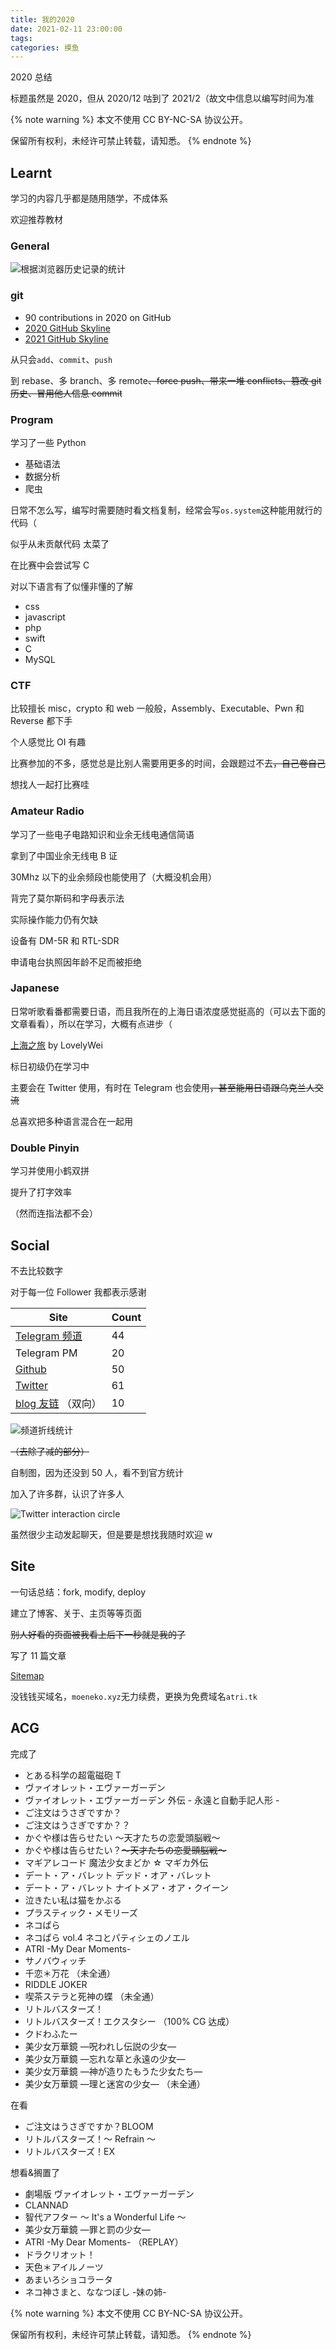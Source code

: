 ```yaml
---
title: 我的2020
date: 2021-02-11 23:00:00
tags:
categories: 摸鱼
---
```


2020 总结

<!-- more -->

标题虽然是 2020，但从 2020/12 咕到了 2021/2（故文中信息以编写时间为准

{% note warning %}
本文不使用 CC BY-NC-SA 协议公开。

保留所有权利，未经许可禁止转载，请知悉。
{% endnote %}

## Learnt

学习的内容几乎都是随用随学，不成体系

欢迎推荐教材

### General

![根据浏览器历史记录的统计](history_statics.png)

### git

- 90 contributions in 2020 on GitHub
- [2020 GitHub Skyline](https://skyline.github.com/Misaka13514/2020)
- [2021 GitHub Skyline](https://skyline.github.com/Misaka13514/2021)

从只会`add`、`commit`、`push`

到 rebase、多 branch、多 remote~~、force push、带来一堆 conflicts、篡改 git 历史、冒用他人信息 commit~~

### Program

学习了一些 Python

- 基础语法
- 数据分析
- 爬虫

日常不怎么写，编写时需要随时看文档复制，经常会写`os.system`这种能用就行的代码（

似乎从未贡献代码 太菜了

在比赛中会尝试写 C

对以下语言有了似懂非懂的了解

- css
- javascript
- php
- swift
- C
- MySQL

### CTF

比较擅长 misc，crypto 和 web 一般般，Assembly、Executable、Pwn 和 Reverse 都下手

个人感觉比 OI 有趣

比赛参加的不多，感觉总是比别人需要用更多的时间，会跟题过不去~~，自己卷自己~~

想找人一起打比赛哇

### Amateur Radio

学习了一些电子电路知识和业余无线电通信简语

拿到了中国业余无线电 B 证

30Mhz 以下的业余频段也能使用了（大概没机会用）

背完了莫尔斯码和字母表示法

实际操作能力仍有欠缺

设备有 DM-5R 和 RTL-SDR

申请电台执照因年龄不足而被拒绝

### Japanese

日常听歌看番都需要日语，而且我所在的上海日语浓度感觉挺高的（可以去下面的文章看看），所以在学习，大概有点进步（

[上海之旅](https://hex.moe/p/b2266cd1/) by LovelyWei

标日初级仍在学习中

主要会在 Twitter 使用，有时在 Telegram 也会使用~~，甚至能用日语跟乌克兰人交流~~

总喜欢把多种语言混合在一起用

### Double Pinyin

学习并使用小鹤双拼

提升了打字效率

（然而连指法都不会）

## Social

不去比较数字

对于每一位 Follower 我都表示感谢

| Site | Count |
| -- | -- |
| [Telegram 频道](https://t.me/EMfield)                  | 44    |
| Telegram PM                                            | 20    |
| [Github](https://github.com/Misaka13514?tab=followers) | 50    |
| [Twitter](https://twitter.com/Misaka_0x34ca/followers) | 61    |
| [blog 友链](/links/) （双向）                          | 10    |

![频道折线统计](EMfield.png)

~~（去除了减的部分）~~

自制图，因为还没到 50 人，看不到官方统计

加入了许多群，认识了许多人

![Twitter interaction circle](twitter.jpg)

虽然很少主动发起聊天，但是要是想找我随时欢迎 w

## Site

一句话总结：fork, modify, deploy

建立了博客、关于、主页等等页面

~~别人好看的页面被我看上后下一秒就是我的了~~

写了 11 篇文章

[Sitemap](https://atri.tk/sitemap.xml)

没钱钱买域名，`moeneko.xyz`无力续费，更换为免费域名`atri.tk`

## ACG

完成了

- とある科学の超電磁砲 T
- ヴァイオレット・エヴァーガーデン
- ヴァイオレット・エヴァーガーデン 外伝 - 永遠と自動手記人形 -
- ご注文はうさぎですか？
- ご注文はうさぎですか？？
- かぐや様は告らせたい ～天才たちの恋愛頭脳戦～
- かぐや様は告らせたい？~~～天才たちの恋愛頭脳戦～~~
- マギアレコード 魔法少女まどか ☆ マギカ外伝
- デート・ア・バレット デッド・オア・バレット
- デート・ア・バレット ナイトメア・オア・クイーン
- 泣きたい私は猫をかぶる
- プラスティック・メモリーズ
- ネコぱら
- ネコぱら vol.4 ネコとパティシェのノエル
- ATRI -My Dear Moments-
- サノバウィッチ
- 千恋＊万花 （未全通）
- RIDDLE JOKER
- 喫茶ステラと死神の蝶 （未全通）
- リトルバスターズ！
- リトルバスターズ！エクスタシー （100% CG 达成）
- クドわふたー
- 美少女万華鏡 ―呪われし伝説の少女―
- 美少女万華鏡 ―忘れな草と永遠の少女―
- 美少女万華鏡 ―神が造りたもうた少女たち―
- 美少女万華鏡 ―理と迷宮の少女― （未全通）

在看

- ご注文はうさぎですか？BLOOM
- リトルバスターズ！～ Refrain ～
- リトルバスターズ！EX

想看&搁置了

- 劇場版 ヴァイオレット・エヴァーガーデン
- CLANNAD
- 智代アフター ～ It's a Wonderful Life ～
- 美少女万華鏡 ―罪と罰の少女―
- ATRI -My Dear Moments- （REPLAY）
- ドラクリオット！
- 天色＊アイルノーツ
- あまいろショコラータ
- ネコ神さまと、ななつぼし -妹の姉-

{% note warning %}
本文不使用 CC BY-NC-SA 协议公开。

保留所有权利，未经许可禁止转载，请知悉。
{% endnote %}
